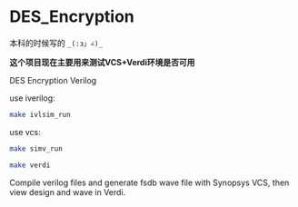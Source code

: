 # DES_Encryption

本科的时候写的 `_(:з」∠)_`

**这个项目现在主要用来测试VCS+Verdi环境是否可用**  

DES Encryption Verilog

use iverilog:

```bash
make ivlsim_run
```

use vcs:

```bash
make simv_run
```


```bash
make verdi
```

Compile verilog files and generate fsdb wave file with Synopsys VCS, then view design and wave in Verdi.
